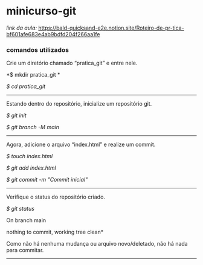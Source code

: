 # minicurso-git
*link da aula:*
https://bald-quicksand-e2e.notion.site/Roteiro-de-pr-tica-bf601afe683e4ab9bdfd204f266aa1fe


### comandos utilizados 

Crie um diretório chamado “pratica_git” e entre nele.

*$ mkdir pratica_git *

*$ cd pratica_git*

--------------------------------------------------------------------------------------------------
Estando dentro do repositório, inicialize um repositório git.

*$ git init*

*$ git branch -M main*

--------------------------------------------------------------------------------------------------
Agora, adicione o arquivo “index.html” e realize um commit.

*$ touch index.html*

*$ git add index.html*

*$ git commit -m "Commit inicial"*

--------------------------------------------------------------------------------------------------
Verifique o status do repositório criado.

*$ git status*

On branch main

nothing to commit, working tree clean*

Como não há nenhuma mudança ou arquivo novo/deletado, não há nada para commitar.

--------------------------------------------------------------------------------------------------
